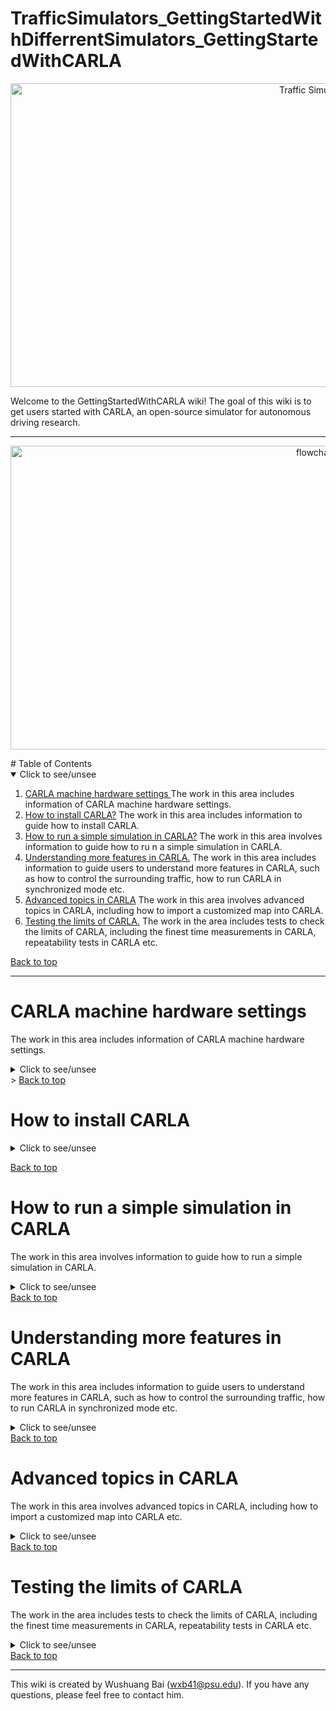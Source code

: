 # TrafficSimulators_GettingStartedWithDifferrentSimulators_GettingStartedWithCARLA


<p align="center">
<img src="https://github.com/ivsg-psu/TrafficSimulators_GettingStartedWithDifferrentSimulators_GettingStartedWithCARLA/blob/main/Documents/Images/CARLA_day.png" alt="Traffic Simulators" width="960" height="486">
</p>
Welcome to the GettingStartedWithCARLA wiki! The goal of this wiki is to get users started with CARLA, an open-source simulator for autonomous driving research. 

***
<p align="center">
<img src="https://github.com/ivsg-psu/TrafficSimulators_GettingStartedWithDifferrentSimulators_GettingStartedWithCARLA/blob/main/Documents/Images/flowchart.png" alt="flowchart" width="960" height="486">
</p>
<!-- TABLE OF CONTENTS -->
# Table of Contents
<details open>
  <summary> Click to see/unsee </summary>
  <ol>
    <li>
        <a href="#carla-machine-hardware-settings">CARLA machine hardware settings </a>
        The work in this area includes information of CARLA machine hardware settings.
    </li>
    <li>
        <a href="#how-to-install-carla">How to install CARLA?</a>
        The work in this area includes information to guide how to install CARLA. 
    </li>
    <li>
        <a href="#how-to-run-a-simple-simulation-in-carla">How to run a simple simulation in CARLA?</a> 
        The work in this area involves information to guide how to ru n a simple simulation in CARLA.
    </li>
    <li>
        <a href="#understanding-more-features-in-carla">Understanding more features in CARLA.</a>
        The work in this area includes information to guide users to understand more features in CARLA, such as how to control the surrounding traffic, how to run CARLA in synchronized mode etc. 
    </li>
    <li>
        <a href="#advanced-topics-in-carla">Advanced topics in CARLA</a>
        The work in this area involves advanced topics in CARLA, including how to import a customized map into CARLA. 
    </li>
    <li>
        <a href="#testing-the-limits-of-carla">Testing the limits of CARLA.</a>
        The work in the area includes tests to check the limits of CARLA, including the finest time measurements in CARLA, repeatability tests in CARLA etc. 
    </li>
    
  </ol>
</details>

<a href="#table-of-contents">Back to top</a>

***
# CARLA machine hardware settings
The work in this area includes information of CARLA machine hardware settings.
<details closed> 
  <summary> Click to see/unsee </summary>
  <ul>
    <li>
      <a href="https://github.com/ivsg-psu/Hardware_SimulatorHardwareBuilds_CARLAMachineHarewareSettings">
      CARLA machine hardware settings 
      </a>
      <br>
      This wiki page presents the information of the hardware settings for CARLA computer .
    </li>
  </ul>
</details>>
<a href="#table-of-contents">Back to top</a>

# How to install CARLA

<details closed> 
  <summary> Click to see/unsee </summary>
  <ul>
    <li>
      <a href="https://www.python.org/downloads/">
      Installation of python3 
      </a>
      <br>
      This is the link for python3 installation. 
    </li>
    <li>
      <a href="https://github.com/ivsg-psu/DrivingSimulators_VirtualEnvironment_SetupCARLA">
      How to install CARLA
      </a>
      <br>
      This wiki page presents the work to guide how to install CARLA. 
    </li>
  </ul>
</details>

<a href="#table-of-contents">Back to top</a>

# How to run a simple simulation in CARLA
The work in this area involves information to guide how to run a simple simulation in CARLA.
<details closed> 
  <summary> Click to see/unsee </summary>
  <ul>
    <li>
      <a href="https://github.com/ivsg-psu/DrivingSimulators_Miscellaneous_SimpleSimulationInCARLA">
     How to run a simple simulation in CARLA
      </a>
      <br>
    The work in this area involves information to guide how to run a simple simulation in CARLA.
    </li>
  </ul>
</details>
<a href="#table-of-contents">Back to top</a>

# Understanding more features in CARLA
The work in this area includes information to guide users to understand more features in CARLA, such as how to control the surrounding traffic, how to run CARLA in synchronized mode etc. 
<details closed> 
  <summary> Click to see/unsee </summary>
  <ul>
    <li>
      <a href="https://github.com/ivsg-psu/DrivingSimulators_Miscellaneous_CARLATrafficManager">
     How to control the surrounding traffic.
      </a>
      <br>
    The work in this area involves information to guide how to control the surrounding traffic in CARLA.
    </li>
    <li>
      <a href="https://github.com/ivsg-psu/DrivingSimulators_Miscellaneous_CARLASynchronizedMode">
     How to run CARLA in synchronized mode.
      </a>
      <br>
    The work in this area involves information to guide how to run CARLA in synchronized mode.
    </li>
  </ul>  
</details>
<a href="#table-of-contents">Back to top</a>

# Advanced topics in CARLA
The work in this area involves advanced topics in CARLA, including how to import a customized map into CARLA etc.  
<details closed> 
  <summary> Click to see/unsee </summary>
  <ul>
    <li>
      <a href="https://github.com/ivsg-psu/DrivingSimulators_VirtualEnvironment_ImportMapIntoCARLA">
     How to import a customized map into CARLA
      </a>
      <br>
    The work in this area involves information to guide how to import a customized map into CARLA.
    </li>
    <li>
      <a href="https://github.com/ivsg-psu/DrivingSimulators_VirtualEnvironment_SetupCARLAStartupMap">
     How to set up the startup map in CARLA.
      </a>
      <br>
    The work in this area involves information to guide how to set up the startup map in CARLA.
    </li>    
  </ul>
</details>
<a href="#table-of-contents">Back to top</a>

# Testing the limits of CARLA
The work in the area includes tests to check the limits of CARLA, including the finest time measurements in CARLA, repeatability tests in CARLA etc. 
<details closed> 
  <summary> Click to see/unsee </summary>
  <ul>
    <li>
      <a href="https://github.com/ivsg-psu/DrivingSimulators_VirtualEnvironment_ImportMapIntoCARLA">
     Testing the finest time measurements in CARLA
      </a>
      <br>
    The work in this area involves information of testing the finest time measurements in CARLA.
    </li>
    <li>
      <a href="https://github.com/ivsg-psu/DrivingSimulators_VirtualEnvironment_ImportMapIntoCARLA">
     Testing the repeatability in CARLA
      </a>
      <br>
    The work in this area involves information of repeatability tests in CARLA
    </li>
  </ul>
</details>
<a href="#table-of-contents">Back to top</a>

---
This wiki is created by Wushuang Bai (wxb41@psu.edu). If you have any questions, please feel free to contact him. 


